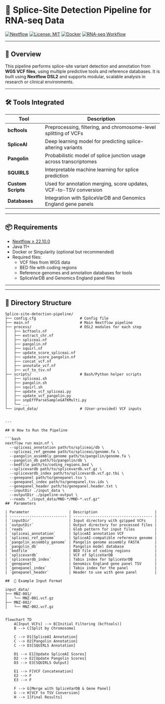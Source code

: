 # 🧬 Splice-Site Detection Pipeline for RNA-seq Data

[![Nextflow](https://img.shields.io/badge/nextflow-%E2%89%A522.10.0-brightgreen)](https://www.nextflow.io/)
[![License: MIT](https://img.shields.io/badge/license-MIT-blue.svg)](LICENSE)
[![Docker](https://img.shields.io/badge/container-docker-blue)](https://www.docker.com/)
[![RNA-seq Workflow](https://img.shields.io/badge/workflow-RNA--seq-purple)](#)

---

## 📖 Overview

This pipeline performs splice-site variant detection and annotation from **WGS VCF files**, using multiple predictive tools and reference databases. It is built using **Nextflow DSL2** and supports modular, scalable analysis in research or clinical environments.

---

## 🛠️ Tools Integrated

| Tool          | Description |
|---------------|-------------|
| **bcftools**  | Preprocessing, filtering, and chromosome-level splitting of VCFs |
| **SpliceAI**  | Deep learning model for predicting splice-altering variants |
| **Pangolin**  | Probabilistic model of splice junction usage across transcriptomes |
| **SQUIRLS**   | Interpretable machine learning for splice prediction |
| **Custom Scripts** | Used for annotation merging, score updates, VCF-to-TSV conversion |
| **Databases** | Integration with SpliceVarDB and Genomics England gene panels |

---

## 📦 Requirements

- [Nextflow ≥ 22.10.0](https://www.nextflow.io/)
- Java 11+
- Docker or Singularity (optional but recommended)
- Required files:
  - VCF files from WGS data 
  - BED file with coding regions
  - Reference genomes and annotation databases for tools
  - SpliceVarDB and Genomics England panel files

---

---

## 📂 Directory Structure

```text
Splice-site-detection-pipeline/
├── config.cfg                    # Config file
├── main.nf                       # Main Nextflow pipeline
├── process/                      # DSL2 modules for each step
│   ├── bcftools.nf
│   ├── extract_chr.nf
│   ├── spliceai.nf
│   ├── pangolin.nf
│   ├── squirl.nf
│   ├── update_score_spliceai.nf
│   ├── update_score_pangolin.nf
│   ├── concat_vcf.nf
│   ├── annotate_vcf.nf
│   ├── vcf_to_tsv.nf
├── scripts/                      # Bash/Python helper scripts
│   ├── spliceai.sh
│   ├── pangolin.sh
│   ├── squirl.sh
│   ├── update_vcf_spliceai.py
│   ├── update_vcf_pangolin.py
│   ├── snpEffParseSampleGATKMulti.py
│   └── ...
└── input_data/                   # (User-provided) VCF inputs


---

## 🌐 How to Run the Pipeline

```bash
nextflow run main.nf \
  --spliceai_annotation path/to/spliceai/db \
  --spliceai_ref_genome path/to/spliceai/genome.fa \
  --pangolin_assembly_genome path/to/pangolin/genome.fa \
  --pangolin_db path/to/pangolin/db \
  --bedfile path/to/coding_regions.bed \
  --splicevardb path/to/splicevardb.vcf.gz \
  --splicevardb_index path/to/splicevardb.vcf.gz.tbi \
  --genepanel path/to/genepanel.tsv \
  --genepanel_index path/to/genepanel.tsv.idx \
  --genepanel_header path/to/genepanel.header.txt \
  --inputDir ./input_data \
  --outputDir ./pipeline-output \
  --reads "./input_data/MND-*/MND-*.vcf.gz"
##  Parameters

| Parameter                  | Description                          |
| -------------------------- | ------------------------------------ |
| `inputDir`                 | Input directory with gzipped VCFs    |
| `outputDir`                | Output directory for processed files |
| `reads`                    | Glob pattern for input files         |
| `spliceai_annotation`      | SpliceAI annotation VCF              |
| `spliceai_ref_genome`      | SpliceAI-compatible reference genome |
| `pangolin_assembly_genome` | Pangolin genome assembly FASTA       |
| `pangolin_db`              | Pangolin model database              |
| `bedfile`                  | BED file of coding regions           |
| `splicevardb`              | VCF of SpliceVarDB                   |
| `splicevardb_index`        | Tabix index for SpliceVarDB          |
| `genepanel`                | Genomics England gene panel TSV      |
| `genepanel_index`          | Tabix index for the panel            |
| `genepanel_header`         | Header to use with gene panel        |

##  🧪 Example Input Format

input_data/
├── MNZ-001/
│   └── MNZ-001.vcf.gz
├── MNZ-002/
│   └── MNZ-002.vcf.gz


flowchart TD
    A[Input VCFs] --> B[Initial Filtering (bcftools)]
    B --> C[Split by Chromosome]

    C --> D1[SpliceAI Annotation]
    C --> D2[Pangolin Annotation]
    C --> D3[SQUIRLS Annotation]

    D1 --> E1[Update SpliceAI Scores]
    D2 --> E2[Update Pangolin Scores]
    D3 --> E3[SQUIRLS Output]

    E1 --> F[VCF Concatenation]
    E2 --> F
    E3 --> F

    F --> G[Merge with SpliceVarDB & Gene Panel]
    G --> H[VCF to TSV Conversion]
    H --> I[Final Results]





